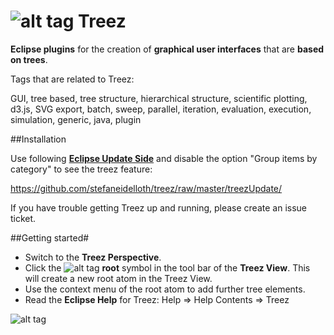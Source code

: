 # ![alt tag](https://github.com/stefaneidelloth/treez/blob/master/treez.png) Treez

**Eclipse plugins** for the creation of **graphical user interfaces** that are **based on trees**.

Tags that are related to Treez:

GUI, tree based, tree structure, hierarchical structure, scientific plotting, d3.js, SVG export, batch, sweep, parallel, iteration, evaluation, execution, simulation, generic, java, plugin

##Installation

Use following [**Eclipse Update Side**](http://www.vogella.com/tutorials/Eclipse/article.html#plugin_installation) and disable the option "Group items by category" to see the treez feature:

https://github.com/stefaneidelloth/treez/raw/master/treezUpdate/

If you have trouble getting Treez up and running, please create an issue ticket. 

##Getting started#

* Switch to the **Treez Perspective**.
* Click the ![alt tag](https://github.com/stefaneidelloth/treez/blob/master/treezCore/icons/root.png) **root** symbol in the tool bar of the **Treez View**. This will create a new root atom in the Treez View.
* Use the context menu of the root atom to add further tree elements. 
* Read the **Eclipse Help** for Treez: Help => Help Contents => Treez 


![alt tag](https://github.com/stefaneidelloth/treez/blob/master/Treez_Screenshot.png)
